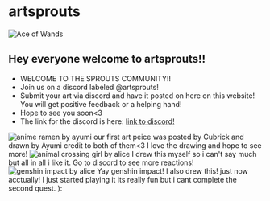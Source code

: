 # artsprouts

![Ace of Wands](https://cdn.shopify.com/s/files/1/1325/0879/files/1-ace-of-wands-rider-waite-tarot_large.jpg)

## Hey everyone welcome to artsprouts!!


* WELCOME TO THE SPROUTS COMMUNITY!!
* Join us on a discord labeled @artsprouts!
* Submit your art via discord and have it posted on here on this website! You will get positive feedback or a helping hand!
* Hope to see you soon<3
* The link for the discord is here: [link to discord!](https://discord.gg/TWVDG4E9)

![anime ramen by ayumi](https://cdn.discordapp.com/attachments/862382443683250198/862388033293910026/image0.jpg)
 our first art peice was posted by Cubrick and drawn by Ayumi credit to both of them<3 I love the drawing and hope to see more!
![animal crossing girl by alice](https://media.discordapp.net/attachments/862382443683250198/862396793912164442/Photo_on_7-7-21_at_11.15_AM.jpg)
I drew this myself so i can't say much but all in all i like it. Go to discord to see more reactions!
![genshin impact by alice](https://media.discordapp.net/attachments/862390669149470720/862448389416026112/Photo_on_7-7-21_at_2.40_PM.jpg)
Yay genshin impact! I also drew this! just now acctually! I just started playing it its really fun but i cant complete the second quest. ):
